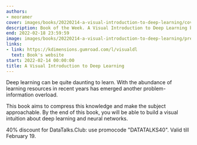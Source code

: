 ```yaml
---
authors:
- meoramer
cover: images/books/20220214-a-visual-introduction-to-deep-learning/cover.jpg
description: Book of the Week. A Visual Introduction to Deep Learning by Meor Amer
end: 2022-02-18 23:59:59
image: images/books/20220214-a-visual-introduction-to-deep-learning/preview.jpg
links:
- link: https://kdimensions.gumroad.com/l/visualdl
  text: Book's website
start: 2022-02-14 00:00:00
title: A Visual Introduction to Deep Learning
---
```


Deep learning can be quite daunting to learn. With the abundance of learning resources in recent years has emerged another problem-information overload.

This book aims to compress this knowledge and make the subject approachable. By the end of this book, you will be able to build a visual intuition about deep learning and neural networks.

40% discount for DataTalks.Club: use promocode "DATATALKS40". Valid till February 19. 